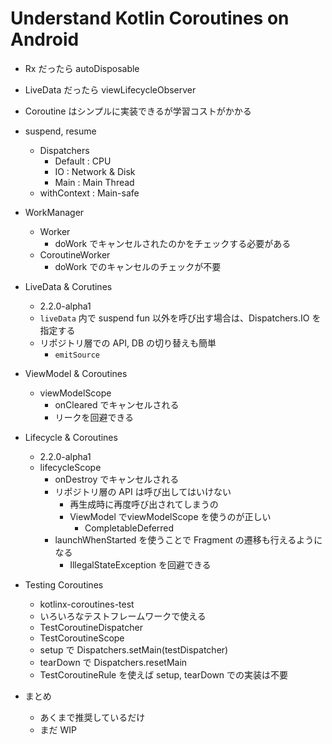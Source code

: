# Understand Kotlin Coroutines on Android

* Rx だったら autoDisposable
* LiveData だったら viewLifecycleObserver
* Coroutine はシンプルに実装できるが学習コストがかかる

* suspend, resume
  * Dispatchers
    * Default : CPU
    * IO : Network & Disk
    * Main : Main Thread
  * withContext : Main-safe

* WorkManager
  * Worker
    * doWork でキャンセルされたのかをチェックする必要がある
  * CoroutineWorker
    * doWork でのキャンセルのチェックが不要

* LiveData & Corutines
  * 2.2.0-alpha1
  * `liveData` 内で suspend fun 以外を呼び出す場合は、Dispatchers.IO を指定する
  * リポジトリ層での API, DB の切り替えも簡単
    * `emitSource`

* ViewModel & Coroutines
  * viewModelScope
    * onCleared でキャンセルされる
    * リークを回避できる

* Lifecycle & Coroutines
  * 2.2.0-alpha1
  * lifecycleScope
    * onDestroy でキャンセルされる
    * リポジトリ層の API は呼び出してはいけない
      * 再生成時に再度呼び出されてしまうの
      * ViewModel でviewModelScope を使うのが正しい
        * CompletableDeferred
    * launchWhenStarted を使うことで Fragment の遷移も行えるようになる
      * IllegalStateException を回避できる

* Testing Coroutines
  * kotlinx-coroutines-test
  * いろいろなテストフレームワークで使える
  * TestCoroutineDispatcher
  * TestCoroutineScope
  * setup で Dispatchers.setMain(testDispatcher)
  * tearDown で Dispatchers.resetMain
  * TestCoroutineRule を使えば setup, tearDown での実装は不要

* まとめ
  * あくまで推奨しているだけ
  * まだ WIP

